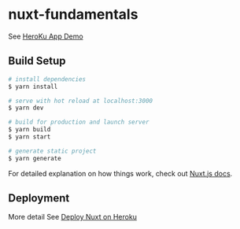 # nuxt-fundamentals

See [HeroKu App Demo](https://vue-nuxt-fundamentals.herokuapp.com/)



## Build Setup

```bash
# install dependencies
$ yarn install

# serve with hot reload at localhost:3000
$ yarn dev

# build for production and launch server
$ yarn build
$ yarn start

# generate static project
$ yarn generate
```

For detailed explanation on how things work, check out [Nuxt.js docs](https://nuxtjs.org).

## Deployment

More detail See [Deploy Nuxt on Heroku](https://zh.nuxtjs.org/docs/2.x/deployment/heroku-deployment)
